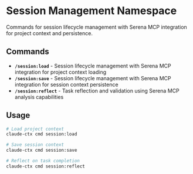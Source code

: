 # Session Management Namespace

Commands for session lifecycle management with Serena MCP integration for project context and persistence.

## Commands

- **`/session:load`** - Session lifecycle management with Serena MCP integration for project context loading
- **`/session:save`** - Session lifecycle management with Serena MCP integration for session context persistence
- **`/session:reflect`** - Task reflection and validation using Serena MCP analysis capabilities

## Usage

```bash
# Load project context
claude-ctx cmd session:load

# Save session context
claude-ctx cmd session:save

# Reflect on task completion
claude-ctx cmd session:reflect
```
